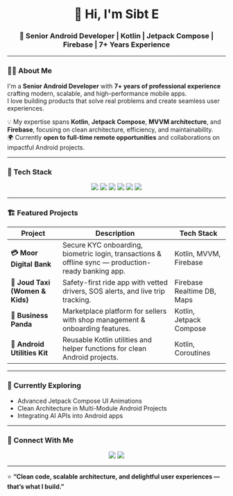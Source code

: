 <!-- 👋 GITHUB PROFILE README -->
<h1 align="center">👋 Hi, I'm Sibt E</h1>
<h3 align="center">🚀 Senior Android Developer | Kotlin | Jetpack Compose | Firebase | 7+ Years Experience</h3>

---

### 👨‍💻 About Me
I'm a **Senior Android Developer** with **7+ years of professional experience** crafting modern, scalable, and high-performance mobile apps.  
I love building products that solve real problems and create seamless user experiences.  

💡 My expertise spans **Kotlin**, **Jetpack Compose**, **MVVM architecture**, and **Firebase**, focusing on clean architecture, efficiency, and maintainability.  
🌍 Currently **open to full-time remote opportunities** and collaborations on impactful Android projects.

---

### 🧩 Tech Stack
<p align="center">
  <img src="https://img.shields.io/badge/Kotlin-%230095D5.svg?style=for-the-badge&logo=kotlin&logoColor=white"/>
  <img src="https://img.shields.io/badge/Android%20Studio-3DDC84?style=for-the-badge&logo=android-studio&logoColor=white"/>
  <img src="https://img.shields.io/badge/Jetpack%20Compose-4285F4?style=for-the-badge&logo=jetpackcompose&logoColor=white"/>
  <img src="https://img.shields.io/badge/Firebase-FFCA28?style=for-the-badge&logo=firebase&logoColor=black"/>
  <img src="https://img.shields.io/badge/MVVM-FF6F00?style=for-the-badge&logo=architecture&logoColor=white"/>
  <img src="https://img.shields.io/badge/REST%20APIs-005571?style=for-the-badge"/>
</p>

---

### 🏗️ Featured Projects

| Project | Description | Tech Stack |
|----------|--------------|-------------|
| **💳 Moor Digital Bank** | Secure KYC onboarding, biometric login, transactions & offline sync — production-ready banking app. | Kotlin, MVVM, Firebase |
| **🚖 Joud Taxi (Women & Kids)** | Safety-first ride app with vetted drivers, SOS alerts, and live trip tracking. | Firebase Realtime DB, Maps |
| **🏪 Business Panda** | Marketplace platform for sellers with shop management & onboarding features. | Kotlin, Jetpack Compose |
| **🧠 Android Utilities Kit** | Reusable Kotlin utilities and helper functions for clean Android projects. | Kotlin, Coroutines |


---

### 🌱 Currently Exploring
- Advanced Jetpack Compose UI Animations  
- Clean Architecture in Multi-Module Android Projects  
- Integrating AI APIs into Android apps  

---

### 🤝 Connect With Me
<p align="center">
  <a href="https://www.linkedin.com/in/sibtemobiledeveloper/" target="_blank"><img src="https://img.shields.io/badge/LinkedIn-0077B5.svg?style=for-the-badge&logo=linkedin&logoColor=white"/></a>
  <a href="mailto:sibtedeveloper@gmail.com"><img src="https://img.shields.io/badge/Email-D14836.svg?style=for-the-badge&logo=gmail&logoColor=white"/></a>
</p>

---

⭐ **“Clean code, scalable architecture, and delightful user experiences — that’s what I build.”**
